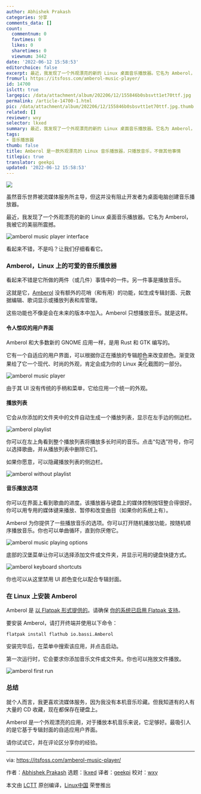 ```yaml
---
author: Abhishek Prakash
categories: 分享
comments_data: []
count:
  commentnum: 0
  favtimes: 0
  likes: 0
  sharetimes: 0
  viewnum: 3442
date: '2022-06-12 15:58:53'
editorchoice: false
excerpt: 最近，我发现了一个外观漂亮的新的 Linux 桌面音乐播放器。它名为 Amberol，我被它的美丽所震撼。
fromurl: https://itsfoss.com/amberol-music-player/
id: 14700
islctt: true
largepic: /data/attachment/album/202206/12/155846b0sbsvtt1et70ttf.jpg
permalink: /article-14700-1.html
pic: /data/attachment/album/202206/12/155846b0sbsvtt1et70ttf.jpg.thumb.jpg
related: []
reviewer: wxy
selector: lkxed
summary: 最近，我发现了一个外观漂亮的新的 Linux 桌面音乐播放器。它名为 Amberol，我被它的美丽所震撼。
tags:
- 音乐播放器
thumb: false
title: Amberol 是一款外观漂亮的 Linux 音乐播放器，只播放音乐，不做其他事情
titlepic: true
translator: geekpi
updated: '2022-06-12 15:58:53'
---
```


![](/data/attachment/album/202206/12/155846b0sbsvtt1et70ttf.jpg)


虽然音乐世界被流媒体服务所主导，但这并没有阻止开发者为桌面电脑创建音乐播放器。


最近，我发现了一个外观漂亮的新的 Linux 桌面音乐播放器。它名为 Amberol，我被它的美丽所震撼。


![amberol music player interface](/data/attachment/album/202206/12/155854d7jtu047itxpup7m.png)


看起来不错，不是吗？让我们仔细看看它。


### Amberol，Linux 上的可爱的音乐播放器


看起来不错是它所做的两件（或几件）事情中的一件。另一件事是播放音乐。


这就是它，[Amberol](https://apps.gnome.org/app/io.bassi.Amberol/) 没有额外的花哨（和有用）的功能，如生成专辑封面、元数据编辑、歌词显示或播放列表和库管理。


这些功能也不像是会在未来的版本中加入。Amberol 只想播放音乐。就是这样。


#### 令人惊叹的用户界面


Amberol 和大多数新的 GNOME 应用一样，是用 Rust 和 GTK 编写的。


它有一个自适应的用户界面，可以根据你正在播放的专辑颜色来改变颜色。渐变效果给了它一个现代、时尚的外观，肯定会成为你的 Linux <ruby> 美化 <rt>  Ricing </rt></ruby>截图的一部分。


![amberol music player](/data/attachment/album/202206/12/155854jdu7d1nha171n01l.png)


由于其 UI 没有传统的手柄和菜单，它给应用一个统一的外观。


#### 播放列表


它会从你添加的文件夹中的文件自动生成一个播放列表，显示在左手边的侧边栏。


![amberol playlist](/data/attachment/album/202206/12/155854vsvfo3s2cidousw9.png)


你可以在左上角看到整个播放列表将播放多长时间的音乐。点击“勾选”符号，你可以选择歌曲，并从播放列表中删除它们。


如果你愿意，可以隐藏播放列表的侧边栏。


![amberol without playlist](/data/attachment/album/202206/12/155855zpd2pm7aayo4dpy7.png)


#### 音乐播放选项


你可以在界面上看到歌曲的进度。该播放器与键盘上的媒体控制按钮整合得很好。你可以用专用的媒体键来播放、暂停和改变曲目（如果你的系统上有）。


Amberol 为你提供了一些播放音乐的选项。你可以打开随机播放功能，按随机顺序播放音乐。你也可以单曲循环，直到你厌倦它。


![amberol music playing options](/data/attachment/album/202206/12/155855cuu6xfuj5njax5u6.png)


底部的汉堡菜单让你可以选择添加文件或文件夹，并显示可用的键盘快捷方式。


![amberol keyboard shortcuts](/data/attachment/album/202206/12/155856vdfxvbrm9pppqvmx.png)


你也可以从这里禁用 UI 颜色变化以配合专辑封面。


### 在 Linux 上安装 Amberol


Amberol 是 [以 Flatpak 形式提供的](https://flathub.org/apps/details/io.bassi.Amberol)。请确保 [你的系统已启用 Flatpak 支持](https://itsfoss.com/flatpak-guide/)。


要安装 Amberol，请打开终端并使用以下命令：



```
flatpak install flathub io.bassi.Amberol

```

安装完毕后，在菜单中搜索该应用，并点击启动。


第一次运行时，它会要求你添加音乐文件或文件夹。你也可以拖放文件播放。


![amberol first run](/data/attachment/album/202206/12/155856wtm8sf69y8wm81jy.png)


### 总结


就个人而言，我更喜欢流媒体服务，因为我没有本机音乐珍藏。但我知道有的人有大量的 CD 收藏，现在都保存在硬盘上。


Amberol 是一个外观漂亮的应用，对于播放本机音乐来说，它足够好。最吸引人的是它基于专辑封面的自适应用户界面。


请你试试它，并在评论区分享你的经验。




---


via: <https://itsfoss.com/amberol-music-player/>


作者：[Abhishek Prakash](https://itsfoss.com/author/abhishek/) 选题：[lkxed](https://github.com/lkxed) 译者：[geekpi](https://github.com/geekpi) 校对：[wxy](https://github.com/wxy)


本文由 [LCTT](https://github.com/LCTT/TranslateProject) 原创编译，[Linux中国](https://linux.cn/) 荣誉推出